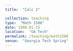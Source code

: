 ```yaml
---
title:  "Calc 2"

collection: teaching
type:  "Math 1508"
date: 1998-01-25
location:  "GA Tech"
permalink: /teaching/math1508
venue:  "Georgia Tech Spring"
---
```

